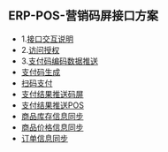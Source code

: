 ## ERP-POS-营销码屏接口方案
  + 1.[接口交互说明](https://github.com/bluesx/3rd-party-integration/blob/master/site/erp-pos/erp-pos-marketing-screen.md)
  + 2.[访问授权](https://github.com/bluesx/3rd-party-integration/blob/master/site/erp-pos/access-token.md)
  + 3.[支付码编码数据推送](https://github.com/bluesx/3rd-party-integration/blob/master/site/erp-pos/payment-code-data-push.md)
  + [支付码生成](https://github.com/bluesx/3rd-party-integration/blob/master/site/erp-pos/payment-qrcode-generation.md)
  + [扫码支付](https://github.com/bluesx/3rd-party-integration/blob/master/site/erp-pos/scann-qrcode-payment.md)
  + [支付结果推送码屏](https://github.com/bluesx/3rd-party-integration/blob/master/site/erp-pos/payment-result-push-2-screen.md)
  + [支付结果推送POS](https://github.com/bluesx/3rd-party-integration/blob/master/site/erp-pos/payment-result-push-2-pos.md)
  + [商品库存信息同步](https://github.com/bluesx/3rd-party-integration/blob/master/site/erp-pos/goods-storage-sync.md)
  + [商品价格信息同步](https://github.com/bluesx/3rd-party-integration/blob/master/site/erp-pos/goods-price-sync.md)
  + [订单信息同步](https://github.com/bluesx/3rd-party-integration/blob/master/site/erp-pos/order-info-sync.md)
  
